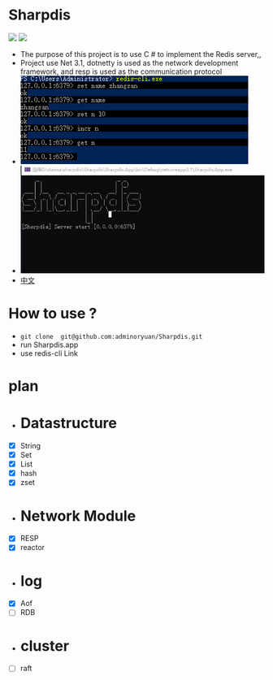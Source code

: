 # Sharpdis
![](https://img.shields.io/badge/mit-Passing-green)
![](https://img.shields.io/badge/c%23-9.0-green)
- The purpose of this project is to use C # to implement the Redis server,,
- Project use Net 3.1, dotnetty is used as the network development framework, and resp is used as the communication protocol
- ![img](https://github.com/adminoryuan/img/blob/master/a.png)
- ![效果图](https://github.com/adminoryuan/img/blob/master/server.png) 
- [中文](https://github.com/adminoryuan/Sharpdis/blob/master/README_CH.md)
 # How to use ? 
- ``` git clone  git@github.com:adminoryuan/Sharpdis.git ```
- run Sharpdis.app 
- use redis-cli Link

# plan
 - # Datastructure
 - [x] String
 - [x] Set
 - [x] List
 - [x] hash
 - [x] zset
 - # Network Module
 - [x] RESP 
 - [x] reactor
 - # log
 - [x] Aof
 - [ ] RDB
- # cluster
-  [ ] raft 


